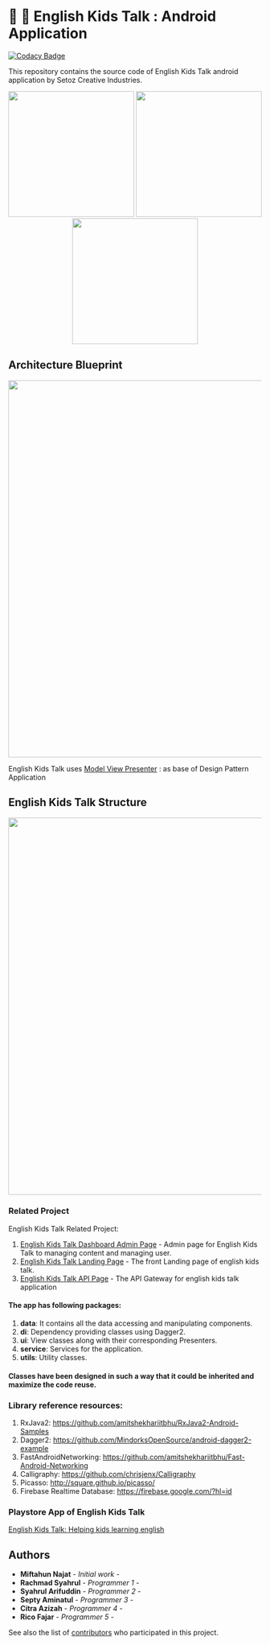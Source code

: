 # :no_good: :no_good: English Kids Talk : Android Application


[![Codacy Badge](https://api.codacy.com/project/badge/Grade/1659beeafbd34bf5a12a7a712848bf35)](https://www.codacy.com?utm_source=github.com&amp;utm_medium=referral&amp;utm_content=Miftahunajat/EnglishKidsTalk&amp;utm_campaign=Badge_Grade)

This repository contains the source code of English Kids Talk android application by Setoz Creative Industries.
<p align="center">
  <img src="https://lh3.googleusercontent.com/7V7GVpab7rT_Q6v2TxCt9Wi91P3cC9MW4jQUO8AKRu021fNuCIKZje4L09IhDYwhbQ=w720-h310-rw" width="250">
  <img src="https://lh3.googleusercontent.com/u5qO92Kby0ev_jcXCjPfjMZkVRrpQRdjmo8MfHQZcWBvh3MhPD9PNsHl3C2rH42Hnls=w720-h310-rw" width="250">
  <img src="https://lh3.googleusercontent.com/plaTZIGsjyPFtUIUOfAYiQGQl_snAvjvhn5MX2LojzNi23KJ0bM9Qban3LpsRTlzKEc=w720-h310-rw" width="250">
</p>

## Architecture Blueprint

<p align="center">
<img src="https://camo.githubusercontent.com/b6d28b8dca9127b5cf6cc5ebba7f0099c53946ab/68747470733a2f2f6a616e69736861722e6769746875622e696f2f696d616765732f6d76702d6170702d706963732f6d76702d617263682e706e67" width="750">
</p>

English Kids Talk uses [Model View Presenter](https://en.wikipedia.org/wiki/Model%E2%80%93view%E2%80%93presenter) : as base of Design Pattern Application

## English Kids Talk Structure
<p align="center">
<img src="https://github.com/bossyahrul/EnglishKidsTalkAPI/blob/master/Architecture%20System.png" width="750">
</p>

### Related Project

English Kids Talk Related Project:

1. [English Kids Talk Dashboard Admin Page](https://github.com/ckmd/EnglishKidsTalkDashboard) - Admin page for English Kids Talk to managing content and managing user.
2. [English Kids Talk Landing Page](https://github.com/ckmd/EnglishKidsTalkLanding) - The front Landing page of english kids talk.
3. [English Kids Talk API Page](https://github.com/bossyahrul/EnglishKidsTalkAPI) - The API Gateway for english kids talk application

#### The app has following packages:
1. **data**: It contains all the data accessing and manipulating components.
2. **di**: Dependency providing classes using Dagger2.
3. **ui**: View classes along with their corresponding Presenters.
4. **service**: Services for the application.
5. **utils**: Utility classes.

#### Classes have been designed in such a way that it could be inherited and maximize the code reuse.

### Library reference resources:
1. RxJava2: https://github.com/amitshekhariitbhu/RxJava2-Android-Samples
2. Dagger2: https://github.com/MindorksOpenSource/android-dagger2-example
3. FastAndroidNetworking: https://github.com/amitshekhariitbhu/Fast-Android-Networking
4. Calligraphy: https://github.com/chrisjenx/Calligraphy
5. Picasso: http://square.github.io/picasso/
6. Firebase Realtime Database: https://firebase.google.com/?hl=id

### Playstore App of English Kids Talk
[English Kids Talk: Helping kids learning english](https://play.google.com/store/apps/details?id=com.mindorks.correctify)

## Authors

* **Miftahun Najat** - *Initial work* - 
* **Rachmad Syahrul** - *Programmer 1* - 
* **Syahrul Arifuddin** - *Programmer 2* - 
* **Septy Aminatul** - *Programmer 3* - 
* **Citra Azizah** - *Programmer 4* - 
* **Rico Fajar** - *Programmer 5* - 

See also the list of [contributors](https://github.com/bossyahrul/EnglishKidsTalkAPI/graphs/contributors) who participated in this project.
